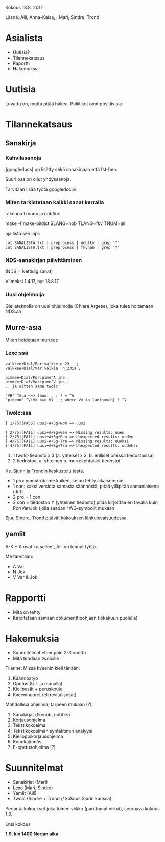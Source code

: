 Kokous 18.8. 2017

Läsnä: Aili, Anna-Kaisa, , Mari, Sindre, Trond

# Asialista

* Uutisia?
* Tilannekatsaus
* Raportti
* Hakemuksia

# Uutisia

Luvattu on, mutta pitää hakea. Poliitikot ovat positiivisia.

# Tilannekatsaus

## Sanakirja

### Kahvilasanoja

 (googledocs) on lisätty sekä sanakirjaan että fst-hen.

Suuri osa on ollut yhdyssanoja.

Tarvitaan lisää työtä googledociin

### Miten tarkistetaan kaikki sanat kerralla

rakenna fkvnob ja nobfkv:

make -f make-bildict SLANG=nob TLANG=fkv TNUM=all

aja lista sen läpi:

```
cat SANALISTA.txt | preprocess | nobfkv | grep '?' 
cat SANALISTA.txt | preprocess | fkvnob | grep '?' 
```

### NDS-sanakirjan päivittäminen

(NDS = Nettidigisanat)

Viimeksi 1.4.17, nyt 18.8.17.

### Uusi ohjelmoija

Giellateknolla on uusi ohjelmoija (Chiara Argese), joka tulee hoitamaan NDS:ää

## Murre-asia

Miten hoidetaan murteet:

### Lexc:ssä

```
valkkee+Dial/Por:valkke n_23   ;
valkkee+Dial/Var:valkia  n_23ia ;

pimmee+Dial/Por:pime^A jne ;
pimmee+Dial/Var:pime^V jne ;
.. ja sitten sama twolc:

"VH" ^A:a <=> [auo] _ ; ! = ^A
"pidenn" ^V:Vx <=> Vx _ ; where Vx in (aeiouyäö} ! ^V
```

### Twolc:ssa

```
[ 1/75][PASS] uusi+A+Sg+Nom => uusi

[ 2/75][FAIL] uusi+A+Sg+Gen => Missing results: uuen
[ 2/75][FAIL] uusi+A+Sg+Gen => Unexpected results: uuđen
[ 4/75][FAIL] uusi+A+Sg+Tra => Missing results: uueksi
[ 4/75][FAIL] uusi+A+Sg+Tra => Unexpected results: uuđeksi
```

1. 1 twolc-tiedosto x 3 (a. yhteiset x 3, b. erilliset omissa tiedostoissa)
1. 2 tiedostoa: a. yhteinen b. murrekohtaiset tiedostot 

Ks. [Sjurin ja Trondin keskustelu tästä](https://giellalt.uit.no/admin/weekly/2017/Meeting_2017-08-15.html).

* 1 pro: ymmärrämme kaiken, se on tehty aikaisemmin
* 1 con: kaksi versiota samasta säännöstä, pitää ylläpitää samanlaisena (diff)
* 2 pro = 1 con
* 2 con = tiedoston Y (yhteinen tiedosto) pitää kirjoittaa eri tavalla kuin Por/Var/Jok (jolla saadan ^WG-symbolit mukaan

Sjur, Sindre, Trond pitävät kokouksen lähitulevaisuudessa.

## yamlit

A-K + A ovat katselleet, Aili on tehnyt työtä.

Me tarvitaan:

* A Var
* N Jok
* V Var & Jok

# Rapportti

* Mitä on tehty
* Kirjoitetaan samaan dokumenttipohjaan (lokakuun puolella)

# Hakemuksia

* Suunnitelmat eteenpäin 2-3 vuotta
* Mitä tehdään twolcille

Tilanne: Missä kveenin kieli tänään:

1. Käännöstyö
1. Opetus (UiT ja muualla)
1. Kielipesät + peruskoulu
1. Kveeninuoret (eli revitalisoijat)

Mahdollisia ohjelmia, tarpeen mukaan (?):

1. Sanakirjat (fkvnob, nobfkv)
1. Korjausohjelma
1. Tekstikokoelma
1. Tekstikokoelman syntaktinen analyysi
1. Kielioppikorjausohjelma
1. Konekäännös
1. E-opetusohjelma (?)

# Suunnitelmat

* Sanakirjat (Mari)
* Lexc (Mari, Sindre)
* Yamlit (Aili)
* Twolc (Sindre + Trond // kokuus Sjurin kanssa)

Perjantaikokoukset joka toinen viikko (parittomat viikot), seuraava kokous 1.9.

Ensi kokous

**1.9. klo 1400 Norjan aika**
